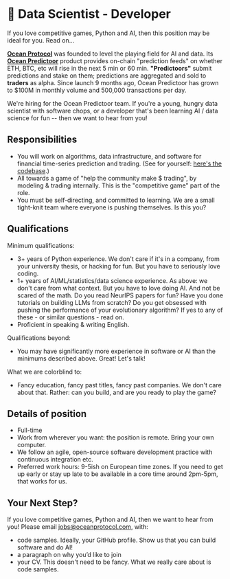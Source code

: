 # 🐬 Data Scientist - Developer

If you love competitive games, Python and AI, then this position may be ideal for you. Read on...

**[Ocean Protocol](https://www.oceanprotocol.com)** was founded to level the playing field for AI and data. Its **[Ocean Predictoor](https://predictoor.ai)** product provides on-chain "prediction feeds" on whether ETH, BTC, etc will rise in the next 5 min or 60 min. **"Predictoors"** submit predictions and stake on them; predictions are aggregated and sold to **traders** as alpha. Since launch 9 months ago, Ocean Predictoor has grown to $100M in monthly volume and 500,000 transactions per day.

We're hiring for the Ocean Predictoor team. If you're a young, hungry data scientist with software chops, or a developer that's been learning AI / data science for fun -- then we want to hear from you!

## Responsibilities
* You will work on algorithms, data infrastructure, and software for financial time-series prediction and trading. (See for yourself: [here's the codebase](https://github.com/oceanprotocol/pdr-backend).)
* All towards a game of "help the community make $ trading", by modeling & trading internally. This is the "competitive game" part of the role.
* You must be self-directing, and committed to learning. We are a small tight-knit team where everyone is pushing themselves. Is this you?

## Qualifications

Minimum qualifications:
* 3+ years of Python experience. We don't care if it's in a company, from your university thesis, or hacking for fun. But you have to seriously love coding. 
* 1+ years of AI/ML/statistics/data science experience. As above: we don't care from what context. But you have to love doing AI. And not be scared of the math. Do you read NeurIPS papers for fun? Have you done tutorials on building LLMs from scratch? Do you get obsessed with pushing the performance of your evolutionary algorithm? If yes to any of these - or similar questions - read on.
* Proficient in speaking & writing English.

Qualifications beyond:
* You may have significantly more experience in software or AI than the minimums described above. Great! Let's talk!

What we are colorblind to:
* Fancy education, fancy past titles, fancy past companies. We don't care about that. Rather: can you build, and are you ready to play the game?

## Details of position
* Full-time
* Work from wherever you want: the position is remote. Bring your own computer.
* We follow an agile, open-source software development practice with continuous integration etc. 
* Preferred work hours: 9-5ish on European time zones. If you need to get up early or stay up late to be available in a core time around 2pm-5pm, that works for us.

## Your Next Step?
If you love competitive games, Python and AI, then we want to hear from you! Please email [jobs@oceanprotocol.com](mailto:jobs@oceanprotocol.com), with:
* code samples. Ideally, your GitHub profile. Show us that you can build software and do AI!
* a paragraph on why you’d like to join
* your CV. This doesn't need to be fancy. What we really care about is code samples. 

